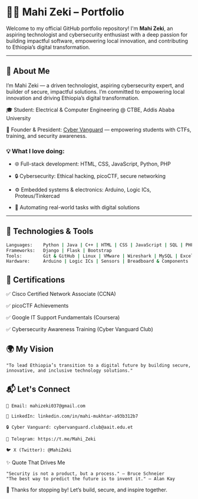 # 👨‍💻 Mahi Zeki – Portfolio

Welcome to my official GitHub portfolio repository! I'm **Mahi Zeki**, an aspiring technologist and cybersecurity enthusiast with a deep passion for building impactful software, empowering local innovation, and contributing to Ethiopia’s digital transformation.

---

## 🚀 About Me

I’m Mahi Zeki — a driven technologist, aspiring cybersecurity expert, and builder of secure, impactful solutions. I’m committed to empowering local innovation and driving Ethiopia’s digital transformation.

🎓 Student: Electrical & Computer Engineering @ CTBE, Addis Ababa University

🔐 Founder & President: [Cyber Vanguard](https://www.cybervanguard.club.et) — empowering students with CTFs, training, and security awareness.

### 💡 What I love doing:

- 🌐 Full-stack development: HTML, CSS, JavaScript, Python, PHP

- 🔒 Cybersecurity: Ethical hacking, picoCTF, secure networking

- ⚙️ Embedded systems & electronics: Arduino, Logic ICs, Proteus/Tinkercad

- 🚀 Automating real-world tasks with digital solutions



---

## 🧰 Technologies & Tools

```bash
Languages:    Python | Java | C++ | HTML | CSS | JavaScript | SQL | PHP | Bash
Frameworks:   Django | Flask | Bootstrap
Tools:        Git & GitHub | Linux | VMware | Wireshark | MySQL | Excel Online | OneDrive API
Hardware:     Arduino | Logic ICs | Sensors | Breadboard & Components
```
## 📜 Certifications

✅ Cisco Certified Network Associate (CCNA)

✅ picoCTF Achievements

✅ Google IT Support Fundamentals (Coursera)

✅ Cybersecurity Awareness Training (Cyber Vanguard Club)

## 🌍 My Vision

    "To lead Ethiopia’s transition to a digital future by building secure, innovative, and inclusive technology solutions."

## 📬 Let's Connect

    📧 Email: mahizeki037@gmail.com

    🔗 LinkedIn: linkedin.com/in/mahi-mukhtar-a93b312b7 

    🔒 Cyber Vanguard: cybervanguard.club@aait.edu.et

    💬 Telegram: https://t.me/Mahi_Zeki

    🐦 X (Twitter): @MahiZeki

✨ Quote That Drives Me

    "Security is not a product, but a process." – Bruce Schneier
    "The best way to predict the future is to invent it." – Alan Kay

🙌 Thanks for stopping by! Let’s build, secure, and inspire together.

